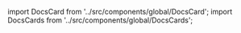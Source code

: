 import DocsCard from '../src/components/global/DocsCard';
import DocsCards from '../src/components/global/DocsCards';
